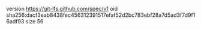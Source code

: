 version https://git-lfs.github.com/spec/v1
oid sha256:dacf3eab8438fec456312391517efaf52d2bc783ebf28a7d5ad3f7d9f16adf93
size 56
